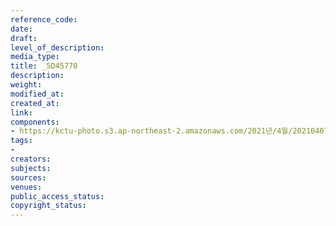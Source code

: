 ```yaml
---
reference_code: 
date: 
draft: 
level_of_description: 
media_type: 
title: _5D45770
description: 
weight: 
modified_at: 
created_at: 
link: 
components:
- https://kctu-photo.s3.ap-northeast-2.amazonaws.com/2021년/4월/20210407_청년.청소년+노동교육+강사단+워크숍/_5D45770.jpg
tags:
- 
creators: 
subjects: 
sources: 
venues: 
public_access_status: 
copyright_status: 
---
```

